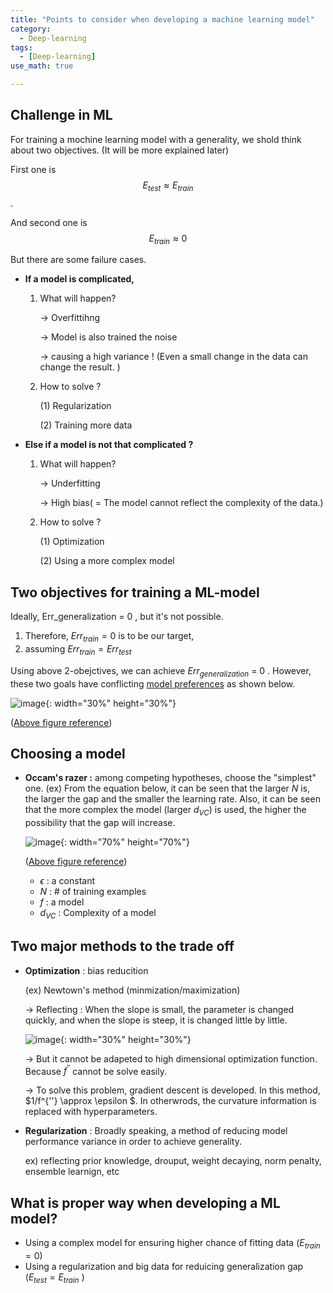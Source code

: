 ```yaml
---
title: "Points to consider when developing a machine learning model"
category:
  - Deep-learning
tags:
  - [Deep-learning]
use_math: true

---
```


## **Challenge in ML**

For training a mochine learning model with a generality, we shold think about two objectives. (It will be more explained later)

First one is $$E_{test} \approx E_{train}$$.

And second one is $$ E_{train} \approx 0$$

But there are some failure cases.



* **If a model is complicated,** 

  1. What will happen?

      $\longrightarrow$ Overfittihng
      
      $\longrightarrow$ Model is also trained  the noise 
      
      $\longrightarrow$ causing a high variance ! (Even a small change in the data can change the result. )

  2. How to solve ? 

     (1) Regularization

     (2) Training more data

* **Else if  a model is not that complicated ?**

  1. What will happen?

      $\longrightarrow$ Underfitting
      
      $\longrightarrow$ High bias( = The model cannot reflect the complexity of the data.)

  2. How to solve ? 

     (1) Optimization

     (2) Using a more complex model


## **Two objectives for training a ML-model**

Ideally, Err_generalization = 0 , but it's not possible.

1. Therefore, $Err_{train} = 0$ is to be our target, 
2. assuming $Err_{train} = Err_{test}$

Using above 2-obejctives, we can achieve  $Err_{generalization}$ = 0 .
However, these two goals have conflicting <u>model preferences</u> as shown below.

![image](https://user-images.githubusercontent.com/71545160/132204870-82504450-523b-42f4-95f3-1e6644e86da8.png){: width="30%" height="30%"}

([Above figure reference](https://www.youtube.com/watch?v=HgbSRL8us_8&list=PLDhCIPjHgzmoFMMUItlmjToPFk_2Uynn5&index=2))


## **Choosing a model**

* **Occam's razer :** among competing hypotheses, choose the "simplest" one.
  (ex) From the equation below, it can be seen that the larger $N$ is, the larger the gap and the smaller the learning rate. Also, it can be seen that the more complex the model (larger $d_{VC}$) is used, the higher the possibility that the gap will increase.
  
  ![image](https://user-images.githubusercontent.com/71545160/132204984-cecdee27-5f07-42a6-9208-078432e0fdc6.png){: width="70%" height="70%"}
  
  ([Above figure reference](https://www.youtube.com/watch?v=HgbSRL8us_8&list=PLDhCIPjHgzmoFMMUItlmjToPFk_2Uynn5&index=2))

  * $\epsilon$ : a constant
  * $N$ : # of training examples
  * $f$ : a model 
  * $d_{VC}$ : Complexity of a model


## **Two major methods to the trade off**

* **Optimization** : bias reducition

  (ex) Newtown's method (minmization/maximization)

    $\longrightarrow$ Reflecting : When the slope is small, the parameter is changed quickly, and when the slope is steep, it is changed little by little.

  ![image](https://user-images.githubusercontent.com/71545160/132205188-63a5e12b-ef4c-4061-a3d9-a7402693831d.png){: width="30%" height="30%"}

    $\longrightarrow$ But it cannot be adapeted  to high dimensional optimization function. Because $f^{''}$ cannot be solve easily.

    $\longrightarrow$ To solve this problem, gradient descent is developed. In this method, $1/f^{''} \approx \epsilon $. In otherwrods, the curvature information is replaced with hyperparameters.

  

* **Regularization** : Broadly speaking, a method of reducing model performance variance in order to achieve generality.

  ex) reflecting prior knowledge, drouput, weight decaying, norm penalty, ensemble learnign, etc


## **What is proper way when developing a ML model?**

* Using a complex model for ensuring higher chance of fitting data ($E_{train} = 0$)
* Using a regularization and big data for reduicing generalization gap ($E_{test}=E_{train}$ )



